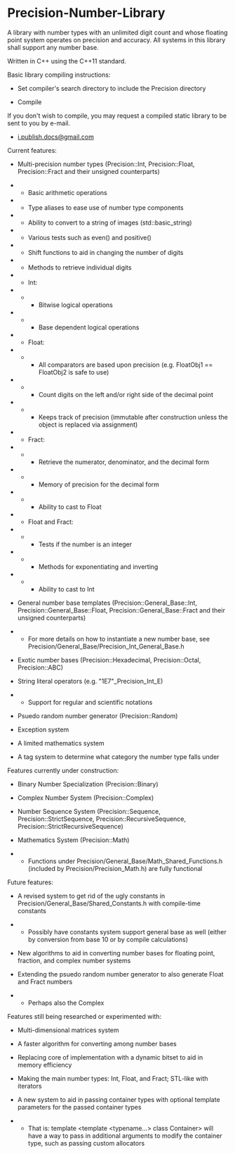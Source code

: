 Precision-Number-Library
========================

A library with number types with an unlimited digit count and whose floating point system operates on precision and accuracy. All systems in this library shall support any number base.


Written in C++ using the C++11 standard.


Basic library compiling instructions:

- Set compiler's search directory to include the Precision directory

- Compile

If you don't wish to compile, you may request a compiled static library to be sent to you by e-mail.

- i.publish.docs@gmail.com


Current features:

- Multi-precision number types (Precision::Int, Precision::Float, Precision::Fract and their unsigned counterparts)

- - Basic arithmetic operations

- - Type aliases to ease use of number type components

- - Ability to convert to a string of images (std::basic_string<CharT>)

- - Various tests such as even() and positive()

- - Shift functions to aid in changing the number of digits

- - Methods to retrieve individual digits

- - Int:

- - - Bitwise logical operations

- - - Base dependent logical operations

- - Float:

- - - All comparators are based upon precision (e.g. FloatObj1 == FloatObj2 is safe to use)

- - - Count digits on the left and/or right side of the decimal point

- - - Keeps track of precision (immutable after construction unless the object is replaced via assignment)

- - Fract:

- - - Retrieve the numerator, denominator, and the decimal form

- - - Memory of precision for the decimal form

- - - Ability to cast to Float

- - Float and Fract:

- - - Tests if the number is an integer

- - - Methods for exponentiating and inverting

- - - Ability to cast to Int

- General number base templates (Precision::General_Base::Int, Precision::General_Base::Float, Precision::General_Base::Fract and their unsigned counterparts)

- - For more details on how to instantiate a new number base, see Precision/General_Base/Precision_Int_General_Base.h

- Exotic number bases (Precision::Hexadecimal, Precision::Octal, Precision::ABC)

- String literal operators (e.g. "1E7"_Precision_Int_E)

- - Support for regular and scientific notations

- Psuedo random number generator (Precision::Random)

- Exception system

- A limited mathematics system

- A tag system to determine what category the number type falls under


Features currently under construction:

- Binary Number Specialization (Precision::Binary)

- Complex Number System (Precision::Complex)

- Number Sequence System (Precision::Sequence, Precision::StrictSequence, Precision::RecursiveSequence, Precision::StrictRecursiveSequence)

- Mathematics System (Precision::Math)

- - Functions under Precision/General_Base/Math_Shared_Functions.h (included by Precision/Precision_Math.h) are fully functional


Future features:

- A revised system to get rid of the ugly constants in Precision/General_Base/Shared_Constants.h with compile-time constants

- - Possibly have constants system support general base as well (either by conversion from base 10 or by compile calculations)

- New algorithms to aid in converting number bases for floating point, fraction, and complex number systems

- Extending the psuedo random number generator to also generate Float and Fract numbers

- - Perhaps also the Complex


Features still being researched or experimented with:

- Multi-dimensional matrices system

- A faster algorithm for converting among number bases

- Replacing core of implementation with a dynamic bitset to aid in memory efficiency

- Making the main number types: Int, Float, and Fract; STL-like with iterators

- A new system to aid in passing container types with optional template parameters for the passed container types
- - That is: template <template <typename...> class Container> will have a way to pass in additional arguments to modify the container type, such as passing custom allocators
